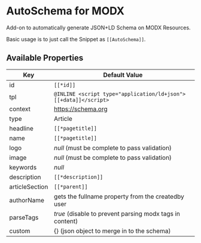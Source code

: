 # AutoSchema for MODX

Add-on to automatically generate JSON+LD Schema on MODX Resources.

Basic usage is to just call the Snippet as `[[AutoSchema]]`.

## Available Properties

| **Key**        | **Default Value**                                               |
|----------------|-----------------------------------------------------------------|
| id             | `[[*id]]`                                                       | 
| tpl            | `@INLINE <script type="application/ld+json">[[+data]]</script>` |
| context        | https://schema.org                                              |
| type           | Article                                                         |
| headline       | `[[*pagetitle]]`                                                |
| name           | `[[*pagetitle]]`                                                | 
| logo           | *null* (must be complete to pass validation)                    | 
| image          | *null* (must be complete to pass validation)                    |
| keywords       | *null*                                                          | 
| description    | `[[*description]]`                                              |
| articleSection | `[[*parent]]`                                                   |
| authorName     | gets the fullname property from the createdby user              |
| parseTags      | *true* (disable to prevent parsing modx tags in content)        |
| custom         | {} (json object to merge in to the schema)                      |